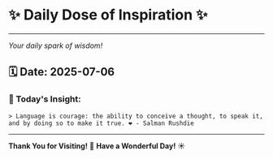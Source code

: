 # ✨ Daily Dose of Inspiration ✨

--- 

_Your daily spark of wisdom!_

## 🗓️ Date: **2025-07-06**

### 💬 Today's Insight:
```
> Language is courage: the ability to conceive a thought, to speak it, and by doing so to make it true. ❤️ - Salman Rushdie
```

--- 

**Thank You for Visiting!** 🙏
**Have a Wonderful Day!** ☀️
